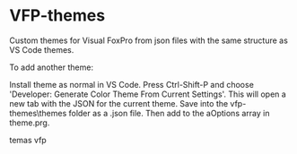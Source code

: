 # VFP-themes
Custom themes for Visual FoxPro from json files with the same structure as VS Code themes.

To add another theme:

Install theme as normal in VS Code.
Press Ctrl-Shift-P and choose 'Developer: Generate Color Theme From Current Settings'. This will open a new tab with the JSON for the current theme. Save into the vfp-themes\themes folder as a .json file. Then add to the aOptions array in theme.prg.


temas vfp
